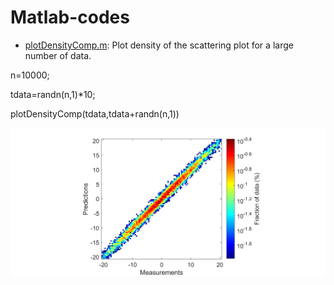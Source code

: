 # Matlab-codes


* [plotDensityComp.m](/plotDensityComp.m): Plot density of the scattering plot for a large number of data.

n=10000;

tdata=randn(n,1)*10;

plotDensityComp(tdata,tdata+randn(n,1))

<img src="/residual_distribution.png">

